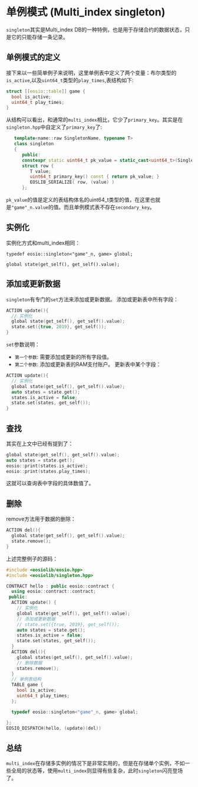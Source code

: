 # 单例模式 (Multi_index singleton)

`singleton`其实是Multi_index DB的一种特例，也是用于存储合约的数据状态，只是它的只能存储一条记录。

## 单例模式的定义

接下来以一些简单例子来说明，这里单例表中定义了两个变量：布尔类型的`is_active`,以及`uint64_t`类型的`play_times`,表结构如下:
```c++
struct [[eosio::table]] game {
  bool is_active;
  uint64_t play_times;
}
```
从结构可以看出，和通常的`multi_index`相比，它少了`primary_key`。其实是在`singleton.hpp`中自定义了`primary_key`了:
```c++
   template<name::raw SingletonName, typename T>
   class singleton
   {
      public:
      constexpr static uint64_t pk_value = static_cast<uint64_t>(SingletonName);
      struct row {
         T value;
         uint64_t primary_key() const { return pk_value; }
         EOSLIB_SERIALIZE( row, (value) )
      };
```
`pk_value`的值是定义的表结构体名的uint64_t类型的值，在这里也就是`"game"_n.value`的值。而且单例模式表不存在`secondary_key`。

## 实例化

实例化方式和multi_index相同：
```
typedef eosio::singleton<"game"_n, game> global;
```
```
global state(get_self(), get_self().value);
```

## 添加或更新数据

`singleton`有专门的`set`方法来添加或更新数据。
添加或更新表中所有字段：
```c++
ACTION update(){
  // 实例化
  global state(get_self(), get_self().value);
  state.set({true, 2019}, get_self());
}
```
`set`参数说明：
- `第一个参数`: 需要添加或更新的所有字段值。
- `第二个参数`: 添加或更新表的RAM支付账户。
更新表中某个字段：
```c++
ACTION update(){
  // 实例化
  global state(get_self(), get_self().value);
  auto states = state.get();
  states.is_active = false;
  state.set(states, get_self());
}
```

## 查找

其实在上文中已经有提到了：
```c++
global state(get_self(), get_self().value);
auto states = state.get();
eosio::print(states.is_active);
eosio::print(states.play_times);
```
这就可以查询表中字段的具体数值了。

## 删除

remove方法用于数据的删除：
```c++
ACTION del(){
  global state(get_self(), get_self().value);
  state.remove();
}
```
上述完整例子的源码：
```c++
#include <eosiolib/eosio.hpp>
#include <eosiolib/singleton.hpp>

CONTRACT hello : public eosio::contract {
  using eosio::contract::contract;
 public:
  ACTION update() {
    // 实例化
    global state(get_self(), get_self().value); 
    // 添加或更新数据
    // state.set({true, 2019}, get_self());
    auto states = state.get();
    states.is_active = false;
    state.set(states, get_self());
  }
  ACTION del(){
    global states(get_self(), get_self().value);
    // 删除数据
    states.remove();
  }
  // 单例表结构
  TABLE game {
    bool is_active;
    uint64_t play_times;
  };

  typedef eosio::singleton<"game"_n, game> global;

};
EOSIO_DISPATCH(hello, (update)(del))
```
## 总结

`multi_index`在存储多实例的情况下是非常实用的，但是在存储单个实例，不如一些全局的状态等，使用`multi_index`则显得有些复杂，此时`singleton`闪亮登场了。

